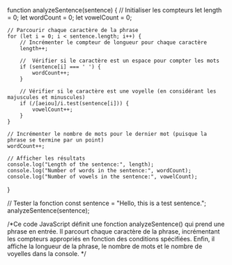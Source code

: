 function analyzeSentence(sentence) {
       // Initialiser les compteurs
    let length = 0;
    let wordCount = 0;
    let vowelCount = 0;
    
    // Parcourir chaque caractère de la phrase
    for (let i = 0; i < sentence.length; i++) {
        // Incrémenter le compteur de longueur pour chaque caractère
        length++;
        
        //  Vérifier si le caractère est un espace pour compter les mots
        if (sentence[i] === ' ') {
            wordCount++;
        }
        
        // Vérifier si le caractère est une voyelle (en considérant les majuscules et minuscules)
        if (/[aeiou]/i.test(sentence[i])) {
            vowelCount++;
        }
    }
    
    // Incrémenter le nombre de mots pour le dernier mot (puisque la phrase se termine par un point)
    wordCount++;
    
    // Afficher les résultats
    console.log("Length of the sentence:", length);
    console.log("Number of words in the sentence:", wordCount);
    console.log("Number of vowels in the sentence:", vowelCount);
}

// Tester la fonction
const sentence = "Hello, this is a test sentence.";
analyzeSentence(sentence);


/*Ce code JavaScript définit une fonction analyzeSentence() 
qui prend une phrase en entrée. Il parcourt chaque caractère de la phrase, 
incrémentant les compteurs appropriés en fonction des conditions spécifiées. 
Enfin, il affiche la longueur de la phrase, le nombre de mots 
et le nombre de voyelles dans la console. */
